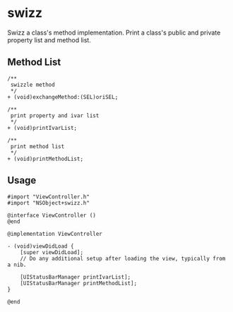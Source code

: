 # swizz
Swizz a class's method implementation.
Print a class's public and private property list and method list.


## Method List

```objc
/**
 swizzle method
 */
+ (void)exchangeMethod:(SEL)oriSEL;

/**
 print property and ivar list
 */
+ (void)printIvarList;

/**
 print method list
 */
+ (void)printMethodList;

```

## Usage
```objc
#import "ViewController.h"
#import "NSObject+swizz.h"

@interface ViewController ()
@end

@implementation ViewController

- (void)viewDidLoad {
    [super viewDidLoad];
    // Do any additional setup after loading the view, typically from a nib.
    
    [UIStatusBarManager printIvarList];
    [UIStatusBarManager printMethodList];
}

@end
```




